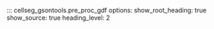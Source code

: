 ::: cellseg_gsontools.pre_proc_gdf
    options:
      show_root_heading: true
      show_source: true
      heading_level: 2
